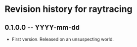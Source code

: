 # Revision history for raytracing

## 0.1.0.0 -- YYYY-mm-dd

* First version. Released on an unsuspecting world.
